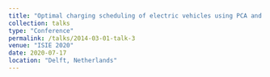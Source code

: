 ```yaml
---
title: "Optimal charging scheduling of electric vehicles using PCA and Convex optimization"
collection: talks
type: "Conference"
permalink: /talks/2014-03-01-talk-3
venue: "ISIE 2020"
date: 2020-07-17
location: "Delft, Netherlands"
---
```


